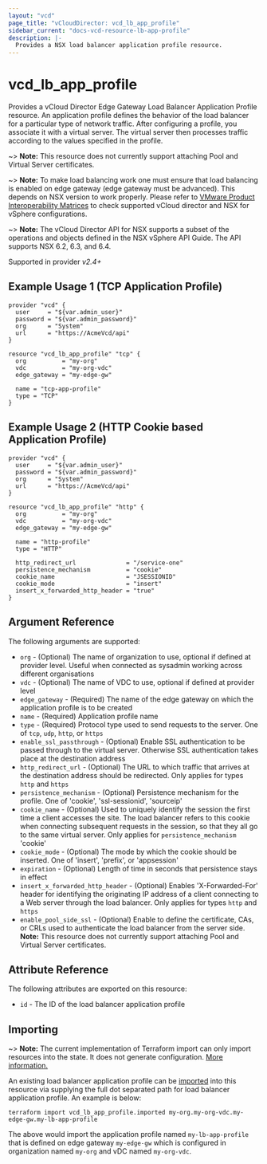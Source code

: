 ```yaml
---
layout: "vcd"
page_title: "vCloudDirector: vcd_lb_app_profile"
sidebar_current: "docs-vcd-resource-lb-app-profile"
description: |-
  Provides a NSX load balancer application profile resource.
---
```


# vcd\_lb\_app\_profile

Provides a vCloud Director Edge Gateway Load Balancer Application Profile resource. An application
profile defines the behavior of the load balancer for a particular type of network traffic. After
configuring a profile, you associate it with a virtual server. The virtual server then processes
traffic according to the values specified in the profile.

~> **Note:** This resource does not currently support attaching  Pool and Virtual
Server certificates.

~> **Note:** To make load balancing work one must ensure that load balancing is enabled on edge
gateway (edge gateway must be advanced).
This depends on NSX version to work properly. Please refer to [VMware Product Interoperability
Matrices](https://www.vmware.com/resources/compatibility/sim/interop_matrix.php#interop&29=&93=) 
to check supported vCloud director and NSX for vSphere configurations.

~> **Note:** The vCloud Director API for NSX supports a subset of the operations and objects defined
in the NSX vSphere API Guide. The API supports NSX 6.2, 6.3, and 6.4.



Supported in provider *v2.4+*

## Example Usage 1 (TCP Application Profile)

```hcl
provider "vcd" {
  user     = "${var.admin_user}"
  password = "${var.admin_password}"
  org      = "System"
  url      = "https://AcmeVcd/api"
}

resource "vcd_lb_app_profile" "tcp" {
  org          = "my-org"
  vdc          = "my-org-vdc"
  edge_gateway = "my-edge-gw"

  name = "tcp-app-profile"
  type = "TCP"
}
```

## Example Usage 2 (HTTP Cookie based Application Profile)

```hcl
provider "vcd" {
  user     = "${var.admin_user}"
  password = "${var.admin_password}"
  org      = "System"
  url      = "https://AcmeVcd/api"
}

resource "vcd_lb_app_profile" "http" {
  org          = "my-org"
  vdc          = "my-org-vdc"
  edge_gateway = "my-edge-gw"

  name = "http-profile"
  type = "HTTP"

  http_redirect_url              = "/service-one"
  persistence_mechanism          = "cookie"
  cookie_name                    = "JSESSIONID"
  cookie_mode                    = "insert"
  insert_x_forwarded_http_header = "true"
}
```

## Argument Reference

The following arguments are supported:

* `org` - (Optional) The name of organization to use, optional if defined at provider level. Useful when connected as sysadmin working across different organisations
* `vdc` - (Optional) The name of VDC to use, optional if defined at provider level
* `edge_gateway` - (Required) The name of the edge gateway on which the application profile is to be created
* `name` - (Required) Application profile name
* `type` - (Required) Protocol type used to send requests to the server. One of `tcp`, `udp`,
`http`, or `https`
* `enable_ssl_passthrough` - (Optional) Enable SSL authentication to be passed through to the
virtual server. Otherwise SSL authentication takes place at the destination address
* `http_redirect_url` - (Optional) The URL to which traffic that arrives at the destination address
should be redirected. Only applies for types `http` and `https`
* `persistence_mechanism` - (Optional) Persistence mechanism for the profile. One of 'cookie',
'ssl-sessionid', 'sourceip'
* `cookie_name` - (Optional) Used to uniquely identify the session the first time a client accesses
the site. The load balancer refers to this cookie when connecting subsequent requests in the
session, so that they all go to the same virtual server. Only applies for
`persistence_mechanism` 'cookie'
* `cookie_mode` - (Optional) The mode by which the cookie should be inserted. One of 'insert', 
'prefix', or 'appsession'
* `expiration` - (Optional) Length of time in seconds that persistence stays in effect
* `insert_x_forwarded_http_header` - (Optional) Enables 'X-Forwarded-For' header for identifying
the originating IP address of a client connecting to a Web server through the load balancer.
Only applies for types `http` and `https`
* `enable_pool_side_ssl` - (Optional) Enable to define the certificate, CAs, or CRLs used to
authenticate the load balancer from the server side. **Note:** This resource does not currently
support attaching Pool and Virtual Server certificates. 

## Attribute Reference

The following attributes are exported on this resource:

* `id` - The ID of the load balancer application profile

## Importing

~> **Note:** The current implementation of Terraform import can only import resources into the state.
It does not generate configuration. [More information.](https://www.terraform.io/docs/import/)

An existing load balancer application profile can be [imported][docs-import] into this resource
via supplying the full dot separated path for load balancer application profile. An example is
below:

[docs-import]: /docs/import/index.html

```
terraform import vcd_lb_app_profile.imported my-org.my-org-vdc.my-edge-gw.my-lb-app-profile
```

The above would import the application profile named `my-lb-app-profile` that is defined on edge
gateway `my-edge-gw` which is configured in organization named `my-org` and vDC named `my-org-vdc`.
